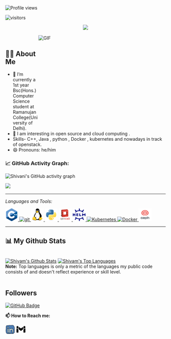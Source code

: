 

![Profile views](https://gpvc.arturio.dev/shivamtomar10) 



<p align="left">
<img src="https://visitor-badge.laobi.icu/badge?page_id=shivamtomar10" alt="visitors"/>
</p>

<p align="center">
  <a href="https://github.com/fairyland0926"><img src="https://readme-typing-svg.herokuapp.com/?lines=Hi,%20I'm%20Shivam%20Tomar%20👋;&font=Pacifico&center=true&width=650&height=120&color=58a6ff&vCenter=true&size=45%22">
</a>
</p>
<div align = "left">
  <img  align=right alt="GIF" src="https://github.com/abhisheknaiidu/abhisheknaiidu/blob/master/code.gif?raw=true" width="400" height="300" />
<br>

  ## 🙋‍♂️ About Me
<!-- <h2 align="left"> <img src="https://media.giphy.com/media/26DoiqmYcxgFICb3G/giphy.gif" width="30px"> About Me</h2> -->

- 🔭 I’m currently a 1st year Bsc(Hons.) Computer Science student  at Ramanujan College(University of Delhi).
- 👯 I am interesting in open source and cloud computing . 
- Skills- C++, Java , python , Docker , kubernetes and nowadays in track of  openstack.
- 😄 Pronouns: he/him



<!--   GitHub stats graph -->
### 📈 GitHub Activity Graph:
![Shivani's GitHub activity graph](https://activity-graph.herokuapp.com/graph?username=shivamtomar10&hide_border=true&theme=redical)

<img src="https://github-readme-streak-stats.herokuapp.com/?user=shivamtomar10"></img>

<hr>
<p align="left">
  <i>Languages and Tools:</i>
<p align="left"> <a href="http://www.cplusplus.com/" target="_blank"> <img src="https://raw.githubusercontent.com/devicons/devicon/master/icons/cplusplus/cplusplus-original.svg" alt="c++" width="40" height="40"/> </a> <a href="https://git-scm.com/" target="_blank"> <img src="https://www.vectorlogo.zone/logos/git-scm/git-scm-icon.svg" alt="git" width="40" height="40"/> </a> <a href="https://www.linux.org/" target="_blank"> <img src="https://raw.githubusercontent.com/devicons/devicon/master/icons/linux/linux-original.svg" alt="linux" width="40" height="40"/> </a> <a href="https://www.python.org" target="_blank"> <img src="https://raw.githubusercontent.com/devicons/devicon/master/icons/python/python-original.svg" alt="python" width="40" height="40"/> </a> <a href="https://www.openstack.org/" target="_blank"> <img src="https://github.com/shivamtomar10/shivamtomar10/blob/main/1.png" alt="OpenStack" width="40" height="40"/> </a> <a href="https://helm.sh/" target="_blank"> <img src="https://github.com/shivamtomar10/shivamtomar10/blob/main/helm.png" alt="Helm v3" width="40" height="40"/> </a> <a href="https://kubernetes.io/" target="_blank"> <img src="https://github.com/shivamtomar10shivamtomar10/shivamtomar10/blob/main/Kubernetes.jpg" alt="Kubernetes" width="40" height="40"/> </a> <a href="https://www.docker.com/" target="_blank"> <img src="https://github.com/shivamtomar10/shivamtomar10/blob/main/Moby-logo.png" alt="Docker" width="40" height="40"/> </a> <a href="https://ceph.io/en/" target="_blank"> <img src="https://github.com/shivamtomar10/shivamtomar10/blob/main/ceph.png" alt="Ceph" width="40" height="40"/> </a> </p> </p>
<hr>

## 📊 My Github Stats

  <br/>
    <a href="https://github.com/shivamtomar10/github-readme-stats"><img alt="Shivam's Github Stats" src="https://github-readme-stats.vercel.app/api?username=shivamtomar10&show_icons=true&count_private=true&theme=react&hide_border=true&bg_color=0D1117" /></a>
  <a href="https://github.com/shivamtomar10/github-readme-stats"><img alt="Shivam's Top Languages" src="https://github-readme-stats.vercel.app/api/top-langs/?username=shivamtomar10&langs_count=8&count_private=true&layout=compact&theme=react&hide_border=true&bg_color=0D1117" /></a>
  <br/>
  <b>Note:</b> Top languages is only a metric of the languages my public code consists of and doesn't reflect experience or skill level.


<br/>
<br/>



## Followers

<a href="https://github.com/?tab=followers"><img src="https://img.shields.io/github/followers/shivamtomar10?label=Followers&style=social" alt="GitHub Badge"></a>

**📫 How to Reach me:**
<p align="left">
<a href="https://www.linkedin.com/in/shivam-tomar-929b1822a" target="blank"><img align="center" src="https://raw.githubusercontent.com/shivi28/shivi28/master/assets/linkedin.svg" alt="shivi28" height="30" width="30" /></a>
<a href="mailto:tomar102003@gmail.com" target="blank"><img align="center" src="https://raw.githubusercontent.com/shivi28/shivi28/master/assets/gmail.svg" alt="Gmail" height="30" width="30" /></a>
</p>

